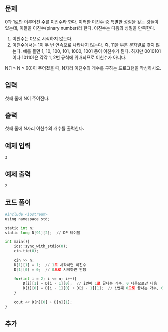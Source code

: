 ## 문제 
0과 1로만 이루어진 수를 이진수라 한다. 이러한 이진수 중 특별한 성질을 갖는 것들이 있는데, 이들을 이친수(pinary number)라 한다. 이친수는 다음의 성질을 만족한다.

1. 이친수는 0으로 시작하지 않는다.
2. 이친수에서는 1이 두 번 연속으로 나타나지 않는다. 즉, 11을 부분 문자열로 갖지 않는다.
예를 들면 1, 10, 100, 101, 1000, 1001 등이 이친수가 된다. 하지만 0010101이나 101101은 각각 1, 2번 규칙에 위배되므로 이친수가 아니다.

N(1 ≤ N ≤ 90)이 주어졌을 때, N자리 이친수의 개수를 구하는 프로그램을 작성하시오.
## 입력
첫째 줄에 N이 주어진다.


## 출력
첫째 줄에 N자리 이친수의 개수를 출력한다.


## 예제 입력 
```
3
```

## 예제 출력  
```
2
```
## 코드 풀이
```python
#include <iostream>
using namespace std;

static int n;
static long D[91][2];  // DP 테이블

int main(){
    ios::sync_with_stdio(0);
    cin.tie(0);
    
    cin >> n;
    D[1][1] = 1;  // 1로 시작하면 이친수
    D[1][0] = 0;  // 0으로 시작하면 안됨
    
    for(int i = 2; i <= n; i++){
        D[i][1] = D[i - 1][0];  // i번째 1로 끝나는 개수, 0 다음으로만 나옴
        D[i][0] = D[i - 1][0] + D[i - 1][1];  // i번째 0으로 끝나는 개수, 0이든 1이든 상관없음
    }
    
    cout << D[n][0] + D[n][1];
}

```
## 추가
